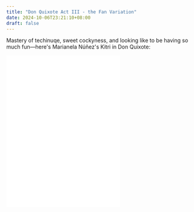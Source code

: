 ```yaml
---
title: "Don Quixote Act III - the Fan Variation"
date: 2024-10-06T23:21:10+08:00
draft: false
---
```


Mastery of techinuqe, sweet cockyness, and looking like to be having so much fun—here's Marianela Núñez's Kitri in Don Quixote:

<iframe src="//player.bilibili.com/player.html?isOutside=true&aid=870223020&bvid=BV1rV4y1y7PT&cid=1175717888&p=2&t=3672" align="center" height=400 scrolling="no" border="0" frameborder="no" framespacing="0" allowfullscreen="true"></iframe>
